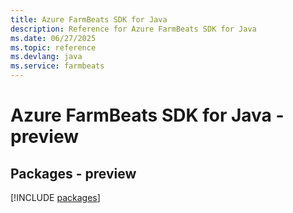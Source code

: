 ```yaml
---
title: Azure FarmBeats SDK for Java
description: Reference for Azure FarmBeats SDK for Java
ms.date: 06/27/2025
ms.topic: reference
ms.devlang: java
ms.service: farmbeats
---
```

# Azure FarmBeats SDK for Java - preview
## Packages - preview
[!INCLUDE [packages](farmbeats-index.md)]